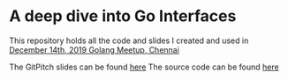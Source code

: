 # A deep dive into Go Interfaces
This repository holds all the code and slides I created and used in [December 14th, 2019 Golang Meetup, Chennai](https://www.meetup.com/Chennai-golang-Meetup/events/266846525/)

The GitPitch slides can be found [here](https://gitpitch.com/AjithPanneerselvam/interface)
The source code can be found [here](./src/go) 
